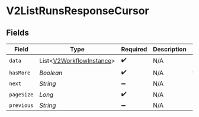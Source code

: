 # V2ListRunsResponseCursor


## Fields

| Field                                                                 | Type                                                                  | Required                                                              | Description                                                           | Example                                                               |
| --------------------------------------------------------------------- | --------------------------------------------------------------------- | --------------------------------------------------------------------- | --------------------------------------------------------------------- | --------------------------------------------------------------------- |
| `data`                                                                | List<[V2WorkflowInstance](../../models/shared/V2WorkflowInstance.md)> | :heavy_check_mark:                                                    | N/A                                                                   |                                                                       |
| `hasMore`                                                             | *Boolean*                                                             | :heavy_check_mark:                                                    | N/A                                                                   | false                                                                 |
| `next`                                                                | *String*                                                              | :heavy_minus_sign:                                                    | N/A                                                                   |                                                                       |
| `pageSize`                                                            | *Long*                                                                | :heavy_check_mark:                                                    | N/A                                                                   | 15                                                                    |
| `previous`                                                            | *String*                                                              | :heavy_minus_sign:                                                    | N/A                                                                   | YXVsdCBhbmQgYSBtYXhpbXVtIG1heF9yZXN1bHRzLol=                          |